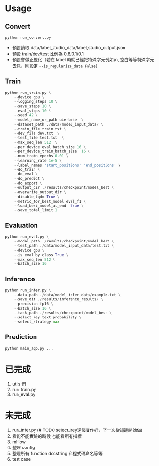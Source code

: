 # Usage

## Convert

``` python
python run_convert.py 
```
- 預設讀取 data/label_studio_data/label_studio_output.json
- 預設 train/dev/test 比例為 0.8/0.1/0.1
- 預設會做正規化（若在 label 時就已經把特殊字元例如\n, 空白等等特殊字元去除，則設定 `--is_regularize_data False`）

## Train

``` python
python run_train.py \
    --device gpu \
    --logging_steps 10 \
    --save_steps 10 \
    --eval_steps 10 \
    --seed 42 \
    --model_name_or_path uie-base  \
    --dataset_path ./data/model_input_data/ \
    --train_file train.txt \
    --dev_file dev.txt  \
    --test_file test.txt  \
    --max_seq_len 512  \
    --per_device_eval_batch_size 16 \
    --per_device_train_batch_size  16 \
    --num_train_epochs 0.01 \
    --learning_rate 1e-5 \
    --label_names 'start_positions' 'end_positions' \
    --do_train \
    --do_eval \
    --do_predict \
    --do_export \
    --output_dir ./results/checkpoint/model_best \
    --overwrite_output_dir \
    --disable_tqdm True \
    --metric_for_best_model eval_f1 \
    --load_best_model_at_end  True \
    --save_total_limit 1
```

## Evaluation

``` python
python run_eval.py \
    --model_path ./results/checkpoint/model_best \
    --test_path ./data/model_input_data/test.txt \
    --device gpu \
    --is_eval_by_class True \
    --max_seq_len 512 \
    --batch_size 16 
```

## Inference

``` python
python run_infer.py \
    --data_path ./data/model_infer_data/example.txt \
    --save_dir ./results/inference_results/ \
    --precision fp16 \
    --batch_size 16 \
    --task_path ./results/checkpoint/model_best \
    --select_key text probability \
    --select_strategy max 
```

## Prediction

``` python
python main_app.py ...
```


# 已完成

1. utils 們
2. run_train.py
3. run_eval.py

# 未完成

1. run_infer.py (# TODO select_key還沒實作好，下一次從這邊開始做)
2. 看能不能實驗的時候 也能看所有指標
3. mlflow
4. 整理 config
5. 整理所有 function docstring 和程式碼命名等等
6. test case
